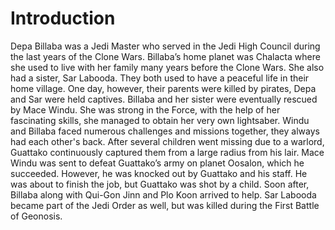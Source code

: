 # Introduction

Depa Billaba was a Jedi Master who served in the Jedi High Council during the last years of the Clone Wars.
Billaba’s home planet was Chalacta where she used to live with her family many years before the Clone Wars.
She also had a sister, Sar Labooda.
They both used to have a peaceful life in their home village.
One day, however, their parents were killed by pirates, Depa and Sar were held captives.
Billaba and her sister were eventually rescued by Mace Windu.
She was strong in the Force, with the help of her fascinating skills, she managed to obtain her very own lightsaber.
Windu and Billaba faced numerous challenges and missions together, they always had each other's back.
After several children went missing due to a warlord, Guattako continuously captured them from a large radius from his lair.
Mace Windu was sent to defeat Guattako’s army on planet Oosalon, which he succeeded.
However, he was knocked out by Guattako and his staff.
He was about to finish the job, but Guattako was shot by a child.
Soon after, Billaba along with Qui-Gon Jinn and Plo Koon arrived to help.
Sar Labooda became part of the Jedi Order as well, but was killed during the First Battle of Geonosis.
